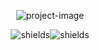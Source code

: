 <p align="center"><img src="https://socialify.git.ci/E5AT/Personal/image?description=1&amp;descriptionEditable=Esat%27s%20C%23%20projects&amp;font=Inter&amp;language=1&amp;name=1&amp;owner=1&amp;pattern=Plus&amp;theme=Dark" alt="project-image"></p>

<p align="center"><img src="https://img.shields.io/github/last-commit/E5AT/CSharp/main" alt="shields"><img src="https://img.shields.io/github/repo-size/E5AT/CSharp" alt="shields"></p>
